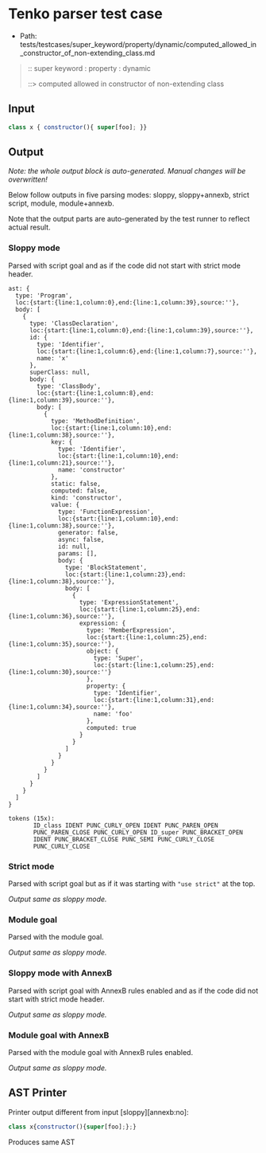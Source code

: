 # Tenko parser test case

- Path: tests/testcases/super_keyword/property/dynamic/computed_allowed_in_constructor_of_non-extending_class.md

> :: super keyword : property : dynamic
>
> ::> computed allowed in constructor of non-extending class

## Input

`````js
class x { constructor(){ super[foo]; }}
`````

## Output

_Note: the whole output block is auto-generated. Manual changes will be overwritten!_

Below follow outputs in five parsing modes: sloppy, sloppy+annexb, strict script, module, module+annexb.

Note that the output parts are auto-generated by the test runner to reflect actual result.

### Sloppy mode

Parsed with script goal and as if the code did not start with strict mode header.

`````
ast: {
  type: 'Program',
  loc:{start:{line:1,column:0},end:{line:1,column:39},source:''},
  body: [
    {
      type: 'ClassDeclaration',
      loc:{start:{line:1,column:0},end:{line:1,column:39},source:''},
      id: {
        type: 'Identifier',
        loc:{start:{line:1,column:6},end:{line:1,column:7},source:''},
        name: 'x'
      },
      superClass: null,
      body: {
        type: 'ClassBody',
        loc:{start:{line:1,column:8},end:{line:1,column:39},source:''},
        body: [
          {
            type: 'MethodDefinition',
            loc:{start:{line:1,column:10},end:{line:1,column:38},source:''},
            key: {
              type: 'Identifier',
              loc:{start:{line:1,column:10},end:{line:1,column:21},source:''},
              name: 'constructor'
            },
            static: false,
            computed: false,
            kind: 'constructor',
            value: {
              type: 'FunctionExpression',
              loc:{start:{line:1,column:10},end:{line:1,column:38},source:''},
              generator: false,
              async: false,
              id: null,
              params: [],
              body: {
                type: 'BlockStatement',
                loc:{start:{line:1,column:23},end:{line:1,column:38},source:''},
                body: [
                  {
                    type: 'ExpressionStatement',
                    loc:{start:{line:1,column:25},end:{line:1,column:36},source:''},
                    expression: {
                      type: 'MemberExpression',
                      loc:{start:{line:1,column:25},end:{line:1,column:35},source:''},
                      object: {
                        type: 'Super',
                        loc:{start:{line:1,column:25},end:{line:1,column:30},source:''}
                      },
                      property: {
                        type: 'Identifier',
                        loc:{start:{line:1,column:31},end:{line:1,column:34},source:''},
                        name: 'foo'
                      },
                      computed: true
                    }
                  }
                ]
              }
            }
          }
        ]
      }
    }
  ]
}

tokens (15x):
       ID_class IDENT PUNC_CURLY_OPEN IDENT PUNC_PAREN_OPEN
       PUNC_PAREN_CLOSE PUNC_CURLY_OPEN ID_super PUNC_BRACKET_OPEN
       IDENT PUNC_BRACKET_CLOSE PUNC_SEMI PUNC_CURLY_CLOSE
       PUNC_CURLY_CLOSE
`````

### Strict mode

Parsed with script goal but as if it was starting with `"use strict"` at the top.

_Output same as sloppy mode._

### Module goal

Parsed with the module goal.

_Output same as sloppy mode._

### Sloppy mode with AnnexB

Parsed with script goal with AnnexB rules enabled and as if the code did not start with strict mode header.

_Output same as sloppy mode._

### Module goal with AnnexB

Parsed with the module goal with AnnexB rules enabled.

_Output same as sloppy mode._

## AST Printer

Printer output different from input [sloppy][annexb:no]:

````js
class x{constructor(){super[foo];};}
````

Produces same AST
